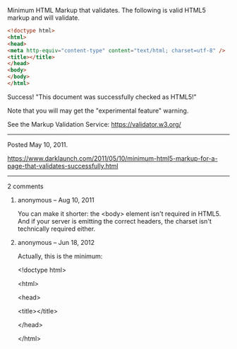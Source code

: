 Minimum HTML Markup that validates. The following is valid HTML5 markup and will validate.

```html
<!doctype html>
<html>
<head>
<meta http-equiv="content-type" content="text/html; charset=utf-8" />
<title></title>
</head>
<body>
</body>
</html>
```

Success! "This document was successfully checked as HTML5!"

Note that you will may get the "experimental feature" warning.

See the Markup Validation Service:
https://validator.w3.org/

---

Posted May 10, 2011.

https://www.darklaunch.com/2011/05/10/minimum-html5-markup-for-a-page-that-validates-successfully.html

---

2 comments

<ol>
    <li>
        <div>
            anonymous &ndash; Aug 10, 2011
            <div>
                <p>You can make it shorter: the &lt;body&gt; element isn't required in HTML5. And if your server is emitting the correct headers, the charset isn't technically required either.</p>
            </div>
        </div>
    </li>
    <li>
        <div>
            anonymous &ndash; Jun 18, 2012
            <div>
                <p>Actually, this is the minimum:</p><p></p><p>&lt;!doctype html&gt;</p><p>&lt;html&gt;</p><p>&lt;head&gt;</p><p>&lt;title&gt;&lt;/title&gt;</p><p>&lt;/head&gt;</p><p>&lt;/html&gt;</p>
            </div>
        </div>
    </li>
</ol>
